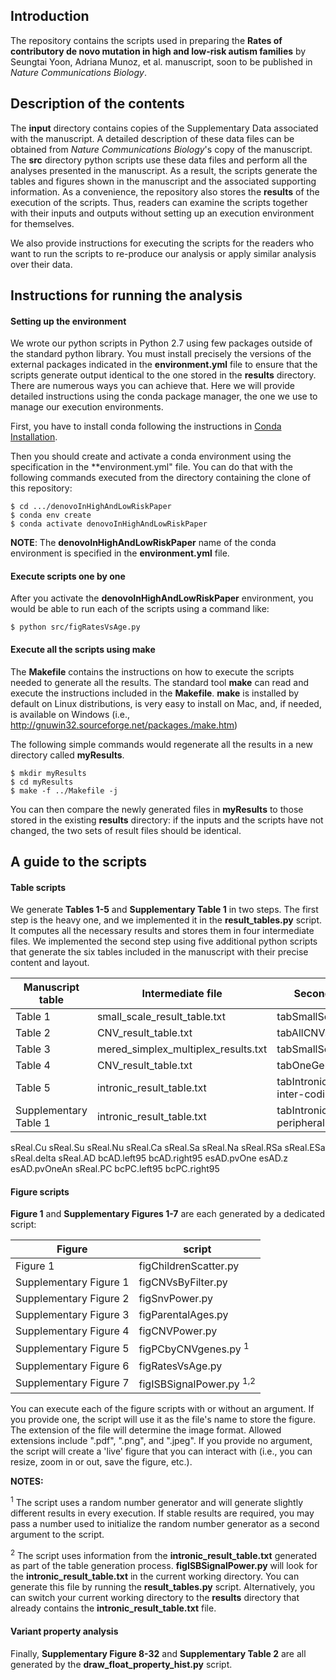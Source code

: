 ## Introduction

The repository contains the scripts used in preparing the **Rates of contributory de novo mutation in high and low-risk autism families** by Seungtai Yoon, Adriana Munoz, et al. manuscript, soon to be published in _Nature Communications Biology_.

## Description of the contents

The **input** directory contains copies of the Supplementary Data associated with the manuscript. A detailed description of these data files can be obtained from _Nature Communications Biology_'s copy of the manuscript. The **src** directory python scripts use these data files and perform all the analyses presented in the manuscript. As a result, the scripts generate the tables and figures shown in the manuscript and the associated supporting information. As a convenience, the repository also stores the **results** of the execution of the scripts. Thus, readers can examine the scripts together with their inputs and outputs without setting up an execution environment for themselves. 

We also provide instructions for executing the scripts for the readers who want to run the scripts to re-produce our analysis or apply similar analysis over their data. 

## Instructions for running the analysis

#### Setting up the environment

We wrote our python scripts in Python 2.7 using few packages outside of the standard python library. You must install precisely the versions of the external packages indicated in the **environment.yml** file to ensure that the scripts generate output identical to the one stored in the **results** directory. There are numerous ways you can achieve that. Here we will provide detailed instructions using the conda package manager, the one we use to manage our execution environments.

First, you have to install conda following the instructions in [Conda Installation](https://docs.conda.io/projects/conda/en/latest/user-guide/install/index.html).

Then you should create and activate a conda environment using the specification in the **environment.yml" file. You can do that with the following commands executed from the directory containing the clone of this repository:

    $ cd .../denovoInHighAndLowRiskPaper
    $ conda env create
    $ conda activate denovoInHighAndLowRiskPaper

**NOTE**: The **denovoInHighAndLowRiskPaper** name of the conda environment is specified in the **environment.yml** file. 

#### Execute scripts one by one

After you activate the **denovoInHighAndLowRiskPaper** environment, you would be able to run each of the scripts using a command like:

    $ python src/figRatesVsAge.py

#### Execute all the scripts using **make**

The **Makefile** contains the instructions on how to execute the scripts needed to generate all the results. The standard tool **make** can read and execute the instructions included in the **Makefile**. **make** is installed by default on Linux distributions, is very easy to install on Mac, and, if needed, is available on Windows (i.e., http://gnuwin32.sourceforge.net/packages./make.htm)

The following simple commands would regenerate all the results in a new directory called **myResults**. 

    $ mkdir myResults
    $ cd myResults
    $ make -f ../Makefile -j

You can then compare the newly generated files in **myResults** to those stored in the existing **results** directory: if the inputs and the scripts have not changed, the two sets of result files should be identical. 

## A guide to the scripts

#### Table scripts

We generate **Tables 1-5** and **Supplementary Table 1** in two steps. The first step is the heavy one, and we implemented it in the **result_tables.py** script. It computes all the necessary results and stores them in four intermediate files. We implemented the second step using five additional python scripts that generate the six tables included in the manuscript with their precise content and layout. 

| Manuscript table      | Intermediate file                   | Second step script                             |
|-----------------------|-------------------------------------|------------------------------------------------|
| Table 1               | small_scale_result_table.txt        | tabSmallScale.py                               |
| Table 2               | CNV_result_table.txt                | tabAllCNVs.py                                  |
| Table 3               | mered_simplex_multiplex_results.txt | tabSmallScaleAndCNVs.py                        |
| Table 4               | CNV_result_table.txt                | tabOneGeneCNVs.py                              |
| Table 5               | intronic_result_table.txt           | tabIntronicPeripheral.py inter-coding_intronic |
| Supplementary Table 1 | intronic_result_table.txt           | tabIntronicPeripheral.py peripheral            |

sReal.Cu
sReal.Su
sReal.Nu
sReal.Ca
sReal.Sa
sReal.Na
sReal.RSa
sReal.ESa
sReal.delta
sReal.AD
bcAD.left95
bcAD.right95
esAD.pvOne
esAD.z
esAD.pvOneAn
sReal.PC
bcPC.left95
bcPC.right95


#### Figure scripts

**Figure 1** and **Supplementary Figures 1-7** are each generated by a dedicated script:

| Figure                 | script                              |
|------------------------|-------------------------------------|
| Figure 1               | figChildrenScatter.py               |
| Supplementary Figure 1 | figCNVsByFilter.py                  |
| Supplementary Figure 2 | figSnvPower.py                      |
| Supplementary Figure 3 | figParentalAges.py                  |
| Supplementary Figure 4 | figCNVPower.py                      |
| Supplementary Figure 5 | figPCbyCNVgenes.py <sup>1</sup>     |
| Supplementary Figure 6 | figRatesVsAge.py                    |
| Supplementary Figure 7 | figISBSignalPower.py <sup>1,2</sup> |

You can execute each of the figure scripts with or without an argument. If you provide one, the script will use it as the file's name to store the figure. The extension of the file will determine the image format. Allowed extensions include ".pdf", ".png", and ".jpeg". If you provide no argument, the script will create a 'live' figure that you can interact with (i.e., you can resize, zoom in or out, save the figure, etc.).

**NOTES:** 

<sup>1</sup> The script uses a random number generator and will generate slightly different results in every execution. If stable results are required, you may pass a number used to initialize the random number generator as a second argument to the script. 

<sup>2</sup> The script uses information from the **intronic_result_table.txt** generated as part of the table generation process. **figISBSignalPower.py** will look for the **intronic_result_table.txt** in the current working directory. You can generate this file by running the **result_tables.py** script. Alternatively, you can switch your current working directory to the **results** directory that already contains the **intronic_result_table.txt** file.

#### Variant property analysis

Finally, **Supplementary Figure 8-32** and **Supplementary Table 2** are all generated by the **draw_float_property_hist.py** script. 